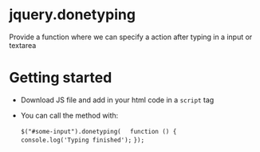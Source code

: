 # jquery.donetyping
Provide a function where we can specify a action after typing in a input or textarea

# Getting started

- Download JS file and add in your html code in a `script` tag
- You can call the method with:

  `$("#some-input").donetyping(`
  `  function () {`
  `    console.log('Typing finished');`
  `});`
